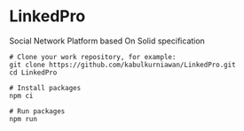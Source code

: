 # LinkedPro

Social Network Platform based On Solid specification

```text
# Clone your work repository, for example:
git clone https://github.com/kabulkurniawan/LinkedPro.git
cd LinkedPro

# Install packages
npm ci

# Run packages
npm run



